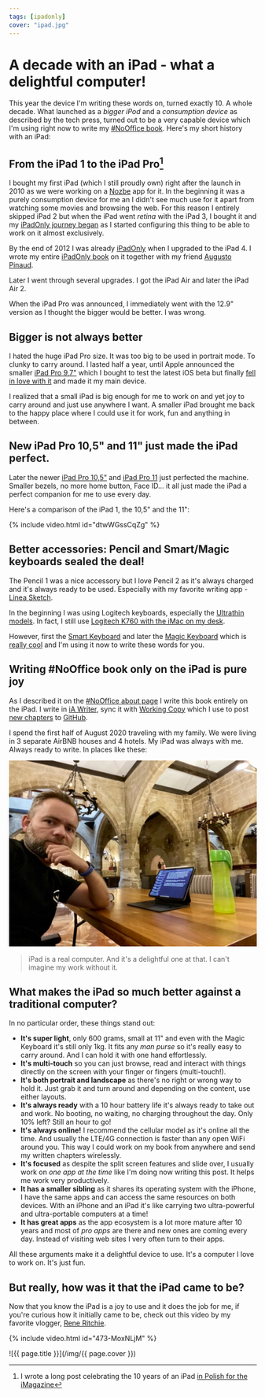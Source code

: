```yaml
---
tags: [ipadonly]
cover: "ipad.jpg"
---
```


# A decade with an iPad - what a delightful computer!

This year the device I'm writing these words on, turned exactly 10. A whole decade. What launched as a *bigger iPod* and a *consumption device* as described by the tech press, turned out to be a very capable device which I'm using right now to write my [#NoOffice book](https://NoOffice.org/). Here's my short history with an iPad:

<!--More-->

## From the iPad 1 to the iPad Pro[^1]

I bought my first iPad (which I still proudly own) right after the launch in 2010 as we were working on a [Nozbe][n] app for it. In the beginning it was a purely consumption device for me an I didn't see much use for it apart from watching some movies and browsing the web. For this reason I entirely skipped iPad 2 but when the iPad went *retina* with the iPad 3, I bought it and my [iPadOnly journey began](/part-1-the-clouds-ipad-as-my-main-computer) as I started configuring this thing to be able to work on it almost exclusively.

By the end of 2012 I was already [iPadOnly](/ipadonly) when I upgraded to the iPad 4. I wrote my entire [iPadOnly book](https://iPadOnly.com) on it together with my friend [Augusto Pinaud](https://productivityvoice.com).

Later I went through several upgrades. I got the iPad Air and later the iPad Air 2.

When the iPad Pro was announced, I immediately went with the 12.9" version as I thought the bigger would be better. I was wrong.

## Bigger is not always better

I hated the huge iPad Pro size. It was too big to be used in portrait mode. To clunky to carry around. I lasted half a year, until Apple announced the smaller [iPad Pro 9,7"](/twoipads/) which I bought to test the latest iOS beta but finally [fell in love with it](/babyipad) and made it my main device.

I realized that a small iPad is big enough for me to work on and yet joy to carry around and just use anywhere I want. A smaller iPad brought me back to the happy place where I could use it for work, fun and anything in between.

## New iPad Pro 10,5" and 11" just made the iPad perfect.

Later the newer [iPad Pro 10,5"](/ipadwork/) and [iPad Pro 11](/whichipad) just perfected the machine. Smaller bezels, no more home button, Face ID... it all just made the iPad a perfect companion for me to use every day.

Here's a comparison of the iPad 1, the 10,5" and the 11":

{% include video.html id="dtwWGssCqZg" %}

## Better accessories: Pencil and Smart/Magic keyboards sealed the deal!

The Pencil 1 was a nice accessory but I love Pencil 2 as it's always charged and it's always ready to be used. Especially with my favorite writing app - [Linea Sketch](https://linea-app.com).

In the beginning I was using Logitech keyboards, especially the [Ultrathin models](/ultrathin/). In fact, I still use [Logitech K760 with the iMac on my desk](/desk).

However, first the [Smart Keyboard](/ipadstuff) and later the [Magic Keyboard](/magic) which is [really cool](/backlit) and I'm using it now to write these words for you.

## Writing #NoOffice book only on the iPad is pure joy

As I described it on the [#NoOffice about page](https://nooffice.org/about/) I write this book entirely on the iPad. I write in [iA Writer](https://ia.net/writer), sync it with [Working Copy](https://workingcopyapp.com/) which I use to post [new chapters](https://NoOffice.org/book/) to [GitHub](https://github.com/Nozbe/NoOffice.org).

I spend the first half of August 2020 traveling with my family. We were living in 3 separate AirBNB houses and 4 hotels. My iPad was always with me. Always ready to write. In places like these:

![{{ page.title }} 2](/img/ipad2.jpg)

> iPad is a real computer. And it's a delightful one at that. I can't imagine my work without it.

## What makes the iPad so much better against a traditional computer?

In no particular order, these things stand out:

* **It's super light**, only 600 grams, small at 11" and even with the Magic Keyboard it's still only 1kg. It fits any *man purse* so it's really easy to carry around. And I can hold it with one hand effortlessly.
* **It's multi-touch** so you can just browse, read and interact with things directly on the screen with your finger or fingers (multi-touch!).
* **It's both portrait and landscape** as there's no right or wrong way to hold it. Just grab it and turn around and depending on the content, use either layouts.
* **It's always ready** with a 10 hour battery life it's always ready to take out and work. No booting, no waiting, no charging throughout the day. Only 10% left? Still an hour to go!
* **It's always online!** I recommend the cellular model as it's online all the time. And usually the LTE/4G connection is faster than any open WiFi around you. This way I could work on my book from anywhere and send my written chapters wirelessly.
* **It's focused** as despite the split screen features and slide over, I usually work on *one app at the time* like I'm doing now writing this post. It helps me work very productively.
* **It has a smaller sibling** as it shares its operating system with the iPhone, I have the same apps and can access the same resources on both devices. With an iPhone and an iPad it's like carrying two ultra-powerful and ultra-portable computers at a time!
* **It has great apps** as the app ecosystem is a lot more mature after 10 years and most of *pro apps* are there and new ones are coming every day. Instead of visiting web sites I very often turn to their apps.

All these arguments make it a delightful device to use. It's a computer I love to work on. It's just fun.

## But really, how was it that the iPad came to be?

Now that you know the iPad is a joy to use and it does the job for me, if you're curious how it initially came to be, check out this video by my favorite vlogger, [Rene Ritchie](https://reneritchie.net).

{% include video.html id="473-MoxNLjM" %}

[^1]: I wrote a long post celebrating the 10 years of an iPad [in Polish for the iMagazine](/pl/10ipad)

![{{ page.title }}](/img/{{ page.cover }})

[n]: https://michael.gratis/nozbe